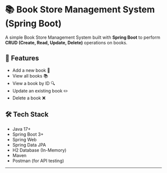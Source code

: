 # 📚 Book Store Management System (Spring Boot)

A simple Book Store Management System built with **Spring Boot** to perform **CRUD (Create, Read, Update, Delete)** operations on books.

## 🔧 Features

- Add a new book 📘
- View all books 📚
- View a book by ID 🔍
- Update an existing book ✏️
- Delete a book ❌

## 🛠️ Tech Stack

- Java 17+
- Spring Boot 3+
- Spring Web
- Spring Data JPA
- H2 Database (In-Memory)
- Maven
- Postman (for API testing)

---

